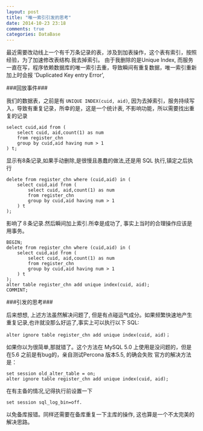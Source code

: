 ```yaml
---
layout: post
title: "唯一索引引发的思考"
date: 2014-10-23 23:18
comments: true
categories: DataBase
---
```


最近需要改动线上一个有千万条记录的表，涉及到加表操作，这个表有索引，按照经验，为了加速修改表结构.我去掉索引。
由于我删除的是Unique Index, 而服务一直在写，程序依赖数据库的唯一索引去重，导致瞬间有重复数据，唯一索引重新加上时会报 'Duplicated Key entry Error',

###回放事件###


我们的数据表，之前是有 `UNIQUE INDEX(cuid, aid)`, 因为去掉索引，服务持续写入，导致有重复记录，所幸的是，这是一个统计表, 不影响功能，所以需要找出重复的记录

```
select cuid,aid from (
    select cuid, aid,count(1) as num
    from register_chn 
    group by cuid,aid having num > 1
) t;
```

显示有8条记录,如果手动删除,是很慢且愚蠢的做法,还是用 SQL 执行,镇定之后执行

```
delete from register_chn where (cuid,aid) in (
    select cuid,aid from (
        select cuid, aid,count(1) as num
        from register_chn
        group by cuid,aid having num > 1
    ) t
);
```
影响了８条记录.然后瞬间加上索引.所幸是成功了, 事实上当时的合理操作应该是用事务。

```
BEGIN;
delete from register_chn where (cuid,aid) in (
    select cuid,aid from (
        select cuid, aid,count(1) as num
        from register_chn
        group by cuid,aid having num > 1
    ) t
);
alter table register_chn add unique index(cuid, aid);
COMMINT;
```

###引发的思考###

后来想想, 上述方法虽然解决问题了, 但是有点碰运气成分。如果频繁快速地产生重复记录,也许就没那么好运了,事实上可以执行以下 SQL:

```
alter ignore table register_chn add unique index(cuid, aid)；
```

如果你以为很简单,那就错了。这个方法在 MySQL 5.0 上使用是没问题的，但是在5.6 之前是有bug的，亲自测试Percona 版本5.5, 的确会失败
官方的解决方法是：

```
set session old_alter_table = on;
alter ignore table register_chn add unique index(cuid, aid);
```

在有主备的情况,记得执行前设置一下

```
set session sql_log_bin=off. 
```
以免备库报错。同样还需要在备库重复一下主库的操作, 这也算是一个不太完美的解决思路。


